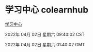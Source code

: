 # 学习中心 colearnhub
[学习中心](http://59.174.25.134:56308/colearnhub/)

2022年 04月 02日 星期六 09:40:02 CST

2022年 04月 02日 星期六 01:40:02 GMT
